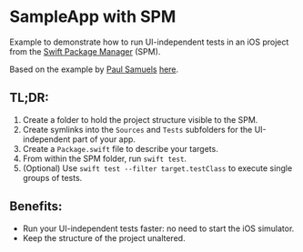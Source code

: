# SampleApp with SPM
Example to demonstrate how to run UI-independent tests in an iOS project from the [Swift Package Manager](https://swift.org/package-manager/) (SPM).

Based on the example by [Paul Samuels](https://twitter.com/paulio87) [here](https://www.paul-samuels.com/blog/2019/01/22/speeding-up-your-ios-swift-tests/).

## TL;DR:
1. Create a folder to hold the project structure visible to the SPM.
2. Create symlinks into the `Sources` and `Tests` subfolders for the UI-independent part of your app.
3. Create a `Package.swift` file to describe your targets.
4. From within the SPM folder, run `swift test`.
5. (Optional) Use `swift test --filter target.testClass` to execute single groups of tests.

## Benefits:
* Run your UI-independent tests faster: no need to start the iOS simulator.
* Keep the structure of the project unaltered.
